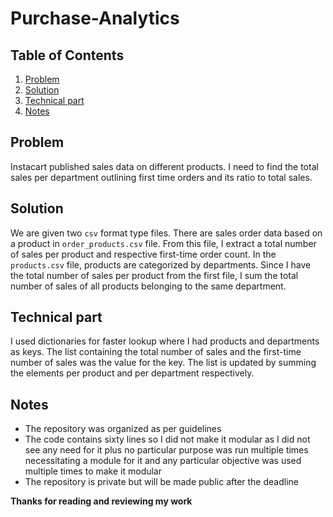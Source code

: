 # Purchase-Analytics

## Table of Contents
1. [Problem](README.md#problem)
1. [Solution](README.md#solution)
1. [Technical part](README.md#technical_part)
1. [Notes](README.md#notes)

## Problem

Instacart published sales data on different products. I need to find the total sales per department outlining first time orders and its ratio to total sales. 

## Solution

We are given two `csv` format type files. There are sales order data based on a product in `order_products.csv` file. From this file, I extract a total number of sales per product and respective first-time order count. In the `products.csv` file, products are categorized by departments. Since I have the total number of sales per product from the first file, I sum the total number of sales of all products belonging to the same department.  

## Technical part

I used dictionaries for faster lookup where I had products and departments as keys. The list containing the total number of sales and the first-time number of sales was the value for the key. The list is updated by summing the elements per product and per department respectively. 

## Notes

* The repository was organized as per guidelines
* The code contains sixty lines so I did not make it modular as I did not see any need for it plus no particular purpose was run multiple times necessitating a module for it
and any particular objective was used multiple times to make it modular
* The repository is private but will be made public after the deadline


**Thanks for reading and reviewing my work**

